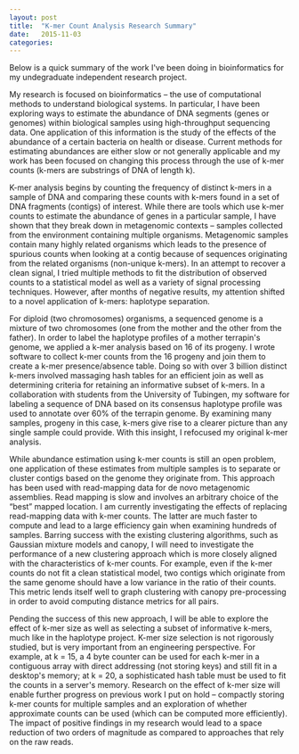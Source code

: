 ```yaml
---
layout: post
title:  "K-mer Count Analysis Research Summary"
date:   2015-11-03
categories:
---
```


Below is a quick summary of the work I've been doing in bioinformatics for my
undegraduate independent research project.

My research is focused on bioinformatics – the use of computational methods to
understand biological systems. In particular, I have been exploring ways to
estimate the abundance of DNA segments (genes or genomes) within biological
samples using high-throughput sequencing data. One application of this
information is the study of the effects of the abundance of a certain bacteria
on health or disease. Current methods for estimating abundances are either slow
or not generally applicable and my work has been focused on changing this
process through the use of k-mer counts (k-mers are substrings of DNA of length
k).

K-mer analysis begins by counting the frequency of distinct k-mers in a sample
of DNA and comparing these counts with k-mers found in a set of DNA fragments
(contigs) of interest. While there are tools which use k-mer counts to estimate
the abundance of genes in a particular sample, I have shown that they break
down in metagenomic contexts – samples collected from the environment
containing multiple organisms. Metagenomic samples contain many highly related
organisms which leads to the presence of spurious counts when looking at a
contig because of sequences originating from the related organisms (non-unique
k-mers). In an attempt to recover a clean signal, I tried multiple methods to
fit the distribution of observed counts to a statistical model as well as a
variety of signal processing techniques. However, after months of negative
results, my attention shifted to a novel application of k-mers: haplotype
separation.

For diploid (two chromosomes) organisms, a sequenced genome is a mixture of two
chromosomes (one from the mother and the other from the father). In order to
label the haplotype profiles of a mother terrapin's genome, we applied a k-mer
analysis based on 16 of its progeny. I wrote software to collect k-mer counts
from the 16 progeny and join them to create a k-mer presence/absence table.
Doing so with over 3 billion distinct k-mers involved massaging hash tables for
an efficient join as well as determining criteria for retaining an informative
subset of k-mers. In a collaboration with students from the University of
Tubingen, my software for labeling a sequence of DNA based on its consensus
haplotype profile was used to annotate over 60% of the terrapin genome. By
examining many samples, progeny in this case, k-mers give rise to a clearer
picture than any single sample could provide. With this insight, I refocused my
original k-mer analysis.

While abundance estimation using k-mer counts is still an open problem, one
application of these estimates from multiple samples is to separate or cluster
contigs based on the genome they originate from. This approach has been used
with read-mapping data for de novo metagenomic assemblies. Read mapping is slow
and involves an arbitrary choice of the “best” mapped location. I am currently
investigating the effects of replacing read-mapping data with k-mer counts. The
latter are much faster to compute and lead to a large efficiency gain when
examining hundreds of samples. Barring success with the existing clustering
algorithms, such as Gaussian mixture models and canopy, I will need to
investigate the performance of a new clustering approach which is more closely
aligned with the characteristics of k-mer counts. For example, even if the
k-mer counts do not fit a clean statistical model, two contigs which originate
from the same genome should have a low variance in the ratio of their counts.
This metric lends itself well to graph clustering with canopy pre-processing in
order to avoid computing distance metrics for all pairs.

Pending the success of this new approach, I will be able to explore the effect
of k-mer size as well as selecting a subset of informative k-mers, much like in
the haplotype project. K-mer size selection is not rigorously studied, but is
very important from an engineering perspective. For example, at k = 15, a 4
byte counter can be used for each k-mer in a contiguous array with direct
addressing (not storing keys) and still fit in a desktop's memory; at k = 20, a
sophisticated hash table must be used to fit the counts in a server's memory.
Research on the effect of k-mer size will enable further progress on previous
work I put on hold – compactly storing k-mer counts for multiple samples and an
exploration of whether approximate counts can be used (which can be computed
more efficiently). The impact of positive findings in my research would lead to
a space reduction of two orders of magnitude as compared to approaches that
rely on the raw reads.
